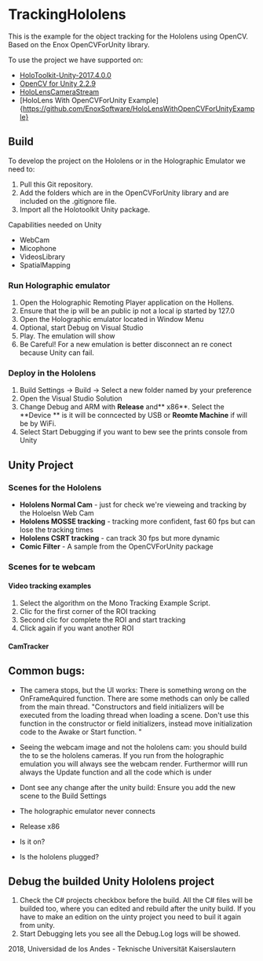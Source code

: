 # TrackingHololens

This is the example for the object tracking for the Hololens using OpenCV. Based on the Enox OpenCVForUnity library.

To use the project we have supported on:

* [HoloToolkit-Unity-2017.4.0.0][HoloToolkit]
* [OpenCV for Unity 2.2.9][OpenCVForUnity]
* [HoloLensCameraStream][CameraStream]	
* [HoloLens With OpenCVForUnity Example]{https://github.com/EnoxSoftware/HoloLensWithOpenCVForUnityExample}

## Build

To develop the project on the Hololens or in the Holographic Emulator we need to: 

1. Pull this Git repository.
2. Add the folders which are in the OpenCVForUnity library and are included on the .gitignore file.
3. Import all the Holotoolkit Unity package.


Capabilities needed on Unity

* WebCam
* Micophone
* VideosLibrary
* SpatialMapping

### Run Holographic emulator

1. Open the Holographic Remoting Player application on the Hollens.
2. Ensure that the ip will be an public ip not a local ip started by 127.0
3. Open the Holographic emulator located in Window Menu
4. Optional, start Debug on Visual Studio
5. Play. The emulation will show 
6. Be Careful! For a new emulation is better disconnect an re conect because Unity can fail. 

### Deploy in the Hololens

1. Build Settings -> Build -> Select a new folder named by your preference
2. Open the Visual Studio Solution
3. Change Debug and ARM with **Release** and** x86**. Select the **Device ** is it will be conncected by USB or **Reomte Machine** if will be by WiFi.
4. Select Start Debugging if you want to bew see the prints console from Unity


## Unity Project

### Scenes for the Hololens

* **Hololens Normal Cam** - just for check we're vieweing and tracking by the Holoelsn Web Cam
* **Hololens MOSSE tracking** -  tracking more confident, fast 60 fps but can lose the tracking times
* **Hololens CSRT tracking** - can track 30 fps but more dynamic	
* **Comic Filter** - A sample from the OpenCVForUnity package



### Scenes for te webcam

#### Video tracking examples
1. Select the algorithm on the Mono Tracking Example Script. 
2. Clic for the first corner of the ROI tracking
3. Second clic for complete the ROI and start tracking
4. Click again if you want another ROI
#### CamTracker


## Common bugs:

* The camera stops, but the UI works: There is something wrong on the OnFrameAquired function. There are some methods can only be called from the main thread.
"Constructors and field initializers will be executed from the loading thread when loading a scene. Don't use this function in the constructor or field initializers, instead move initialization code to the Awake or Start function. "

* Seeing the webcam image and not the hololens cam: you should build the to se the hololens cameras. If you run from the holographic emulation you will always see the webcam render. Furthermor willl run always the Update function and all the code which is under 
* Dont see any change after the unity build: Ensure you add the new scene to the Build Settings
* The holographic emulator never connects
* Release x86
* Is it on?
* Is the hololens plugged?

## Debug the builded Unity Hololens project

1. Check the C# projects checkbox before the build. All the C# files will be builded too, where you can edited and rebuild after the unity build. If you have to make an edition on the uinty project you need to buil it again from unity.
2. Start Debugging lets you see all the Debug.Log logs will be showed.



[HoloToolkit]:https://github.com/Microsoft/MixedRealityToolkit-Unity/releases
[OpenCVForUnity]:https://assetstore.unity.com/packages/tools/integration/opencv-for-unity-21088
[CameraStream]:https://github.com/VulcanTechnologies/HoloLensCameraStream
[LinkTiberio]:https://sistemasacademico.uniandes.edu.co/~jhernand/dokuwiki/doku.php

2018, Universidad de los Andes - Teknische Universität Kaiserslautern
